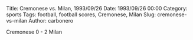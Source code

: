 Title: Cremonese vs. Milan, 1993/09/26
Date: 1993/09/26 00:00
Category: sports
Tags: football, football scores, Cremonese, Milan
Slug: cremonese-vs-milan
Author: carbonero


Cremonese 0 - 2 Milan
